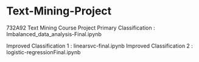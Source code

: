 # Text-Mining-Project
732A92 Text Mining Course Project 
Primary Classification : Imbalanced_data_analysis-Final.ipynb

Improved Classification 1 : linearsvc-final.ipynb
Improved Classification 2 : logistic-regressionFinal.ipynb
